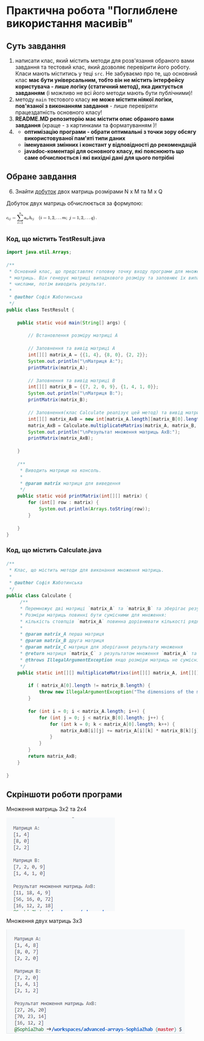 # Практична робота "Поглиблене використання масивів"

## Суть завдання

1. написати клас, який містить методи для розв'язання обраного вами завдання та тестовий клас, який дозволяє перевірити його роботу. Класи мають міститись у теці ```src```. Не забуваємо про те, що основний клас **має бути універсальним, тобто він не містить інтерфейсу користувача - лише логіку (статичний метод), яка диктується завданням** (і можливо не всі його методи мають бути публічними)!
2. методу ```main``` тестового класу **не може містити ніякої логіки, пов'язаної з виконанням завдання** - лише перевіряти працездатність основного класу!
3. **README.MD репозиторію має містити опис обраного вами завдання** (краще - з картинками та форматуванням )!
4. * **оптимізацію програми - обрати оптимальні з точки зору обсягу використовуваної пам'яті типи даних**
    * **іменування змінних і констант у відповідності до рекомендацій**
    * **javadoc-коментарі для основного класу, які пояснюють що саме обчислюється і які вихідні дані для цього потрібні**

## Обране завдання

6. Знайти [добуток](https://uk.wikipedia.org/wiki/%D0%9C%D0%BD%D0%BE%D0%B6%D0%B5%D0%BD%D0%BD%D1%8F_%D0%BC%D0%B0%D1%82%D1%80%D0%B8%D1%86%D1%8C) двох матриць розмірами N x M та  M x Q

Добуток двух матриць обчислюється за формулою:

![](images/formula.png)

### Код, що містить TestResult.java
```java
import java.util.Arrays;

/**
 * Основний клас, що представляє головну точку входу програми для множення
 * матриць. Він генерує матриці випадкового розміру та заповнює їх випадковими
 * числами, потім виводить результат.
 *
 * @author Софія Жаботинська
 */
public class TestResult {

    public static void main(String[] args) {

        // Встановлення розміру матриці A

        // Заповнення та вивід матриці A
        int[][] matrix_A = {{1, 4}, {8, 0}, {2, 2}};
        System.out.println("\nМатриця A:");
        printMatrix(matrix_A);

        // Заповнення та вивід матриці B
        int[][] matrix_B = {{7, 2, 0, 9}, {1, 4, 1, 0}};
        System.out.println("\nМатриця B:");
        printMatrix(matrix_B);

        // Заповнення(клас Calculate реалізує цей метод) та вивід матриці AxB
        int[][] matrix_AxB = new int[matrix_A.length][matrix_B[0].length];
        matrix_AxB = Calculate.multiplicateMatrixs(matrix_A, matrix_B, matrix_AxB);
        System.out.println("\nРезультат множення матриць AxB:");
        printMatrix(matrix_AxB);

    }

    /**
     * Виводить матрицю на консоль.
     *
     * @param matrix матриця для виведення
     */
    public static void printMatrix(int[][] matrix) {
        for (int[] row : matrix) {
            System.out.println(Arrays.toString(row));
        }

    }
}
```

### Код, що містить Calculate.java

```java
/**
 * Клас, що містить методи для виконання множення матриць.
 *
 * @author Софія Жаботинська
 */
public class Calculate {
     /**
     * Перемножує дві матриці `matrix_A` та `matrix_B` та зберігає результат у `matrix_C`.
     * Розміри матриць повинні бути сумісними для множення:
     * кількість стовпців `matrix_A` повинна дорівнювати кількості рядків `matrix_B`.
     *
     * @param matrix_A перша матриця
     * @param matrix_B друга матриця
     * @param matrix_C матриця для зберігання результату множення
     * @return матриця `matrix_C` з результатом множення `matrix_A` та `matrix_B`
     * @throws IllegalArgumentException якщо розміри матриць не сумісні для множення
     */
    public static int[][] multiplicateMatrixs(int[][] matrix_A, int[][] matrix_B, int[][] matrix_AxB) {
        
        if ( matrix_A[0].length != matrix_B.length) {
            throw new IllegalArgumentException("The dimensions of the matrices are not compatible for multiplication");
        }
        
        for (int i = 0; i < matrix_A.length; i++) {
            for (int j = 0; j < matrix_B[0].length; j++) {
                for (int k = 0; k < matrix_A[0].length; k++) {
                    matrix_AxB[i][j] += matrix_A[i][k] * matrix_B[k][j];
                }
            }
        }
        return matrix_AxB;
    }

}
```

## Скріншоти роботи програми

Множення матриць 3x2 та 2x4

![](images/result.png)

Множення двух матриць 3x3

![](images/result2.png)
